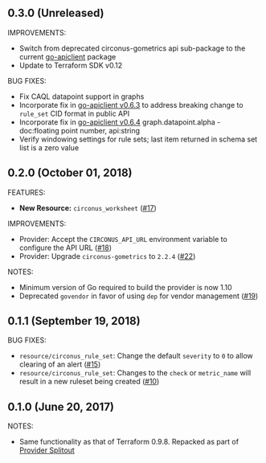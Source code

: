 ## 0.3.0 (Unreleased)

IMPROVEMENTS:

* Switch from deprecated circonus-gometrics api sub-package to the current [go-apiclient](https://github.com/circonus-labs/go-apiclient) package
* Update to Terraform SDK v0.12

BUG FIXES:

* Fix CAQL datapoint support in graphs
* Incorporate fix in [go-apiclient v0.6.3](https://github.com/circonus-labs/go-apiclient/releases/tag/v0.6.3) to address breaking change to `rule_set` CID format in public API
* Incorporate fix in [go-apiclient v0.6.4](https://github.com/circonus-labs/go-apiclient/releases/tag/v0.6.4) graph.datapoint.alpha - doc:floating point number, api:string
* Verify windowing settings for rule sets; last item returned in schema set list is a zero value

## 0.2.0 (October 01, 2018)

FEATURES:

* **New Resource:** `circonus_worksheet` ([#17](https://github.com/terraform-providers/terraform-provider-circonus/pull/17))

IMPROVEMENTS:

* Provider: Accept the `CIRCONUS_API_URL` environment variable to configure the API URL ([#18](https://github.com/terraform-providers/terraform-provider-circonus/pull/18))
* Provider: Upgrade `circonus-gometrics` to `2.2.4` ([#22](https://github.com/terraform-providers/terraform-provider-circonus/pull/22))

NOTES:

* Minimum version of Go required to build the provider is now 1.10
* Deprecated `govendor` in favor of using `dep` for vendor management ([#19](https://github.com/terraform-providers/terraform-provider-circonus/pull/19))

## 0.1.1 (September 19, 2018)

BUG FIXES:

* `resource/circonus_rule_set`: Change the default `severity` to `0` to allow clearing of an alert ([#15](https://github.com/terraform-providers/terraform-provider-circonus/pull/15))
* `resource/circonus_rule_set`: Changes to the `check` or `metric_name` will result in a new ruleset being created ([#10](https://github.com/terraform-providers/terraform-provider-circonus/pull/10))

## 0.1.0 (June 20, 2017)

NOTES:

* Same functionality as that of Terraform 0.9.8. Repacked as part of [Provider Splitout](https://www.hashicorp.com/blog/upcoming-provider-changes-in-terraform-0-10/)
